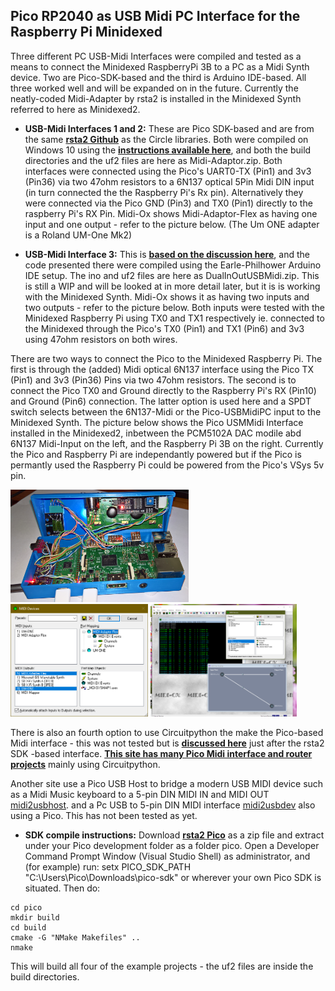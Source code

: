 ## Pico RP2040 as USB Midi PC Interface for the Raspberry Pi Minidexed

Three different PC USB-Midi Interfaces were compiled and tested as a means to connect the Minidexed RaspberryPi 3B to a PC as a Midi Synth device. Two are Pico-SDK-based and the third is Arduino IDE-based. All three worked well and will be expanded on in the future. Currently the neatly-coded Midi-Adapter by rsta2 is installed in the Minidexed Synth referred to here as Minidexed2.

* **USB-Midi Interfaces 1 and 2:** These are Pico SDK-based and are from the same [**rsta2 Github**](https://github.com/rsta2/pico) as the Circle libraries. Both were compiled on Windows 10 using the [**instructions available here**](https://github.com/TobiasVanDyk/Pico-MCU-from-Raspberry-Pi/blob/main/Install-Pico-SDK-in-Windows10x64-May-2023.pdf), and both the build directories and the uf2 files are here as Midi-Adaptor.zip. Both interfaces were connected using the Pico's UART0-TX (Pin1) and 3v3 (Pin36) via two 47ohm resistors to a 6N137 optical 5Pin Midi DIN input (in turn connected the the Raspberry Pi's Rx pin). Alternatively they were connected via the Pico GND (Pin3) and TX0 (Pin1) directly to the raspberry Pi's RX Pin. Midi-Ox shows Midi-Adaptor-Flex as having one input and one output - refer to the picture below. (The Um ONE adapter is a Roland UM-One Mk2)

* **USB-Midi Interface 3:** This is [**based on the discussion here**](https://www.reddit.com/r/raspberrypipico/comments/11w8f29/multiple_virtual_usb_midi_cables_using_arduino_ide/?rdt=64233), and the code presented there were compiled using the Earle-Philhower Arduino IDE setup. The ino and uf2 files are here as DualInOutUSBMidi.zip. This is still a WIP and will be looked at in more detail later, but it is is working with the Minidexed Synth. Midi-Ox shows it as having two inputs and two outputs - refer to the picture below. Both inputs were tested with the Minidexed Raspberry Pi using TX0 and TX1 respectively ie. connected to the Minidexed through the Pico's TX0 (Pin1) and TX1 (Pin6) and 3v3 using 47ohm resistors on both wires. 

There are two ways to connect the Pico to the Minidexed Raspberry Pi. The first is through the (added) Midi optical 6N137 interface using the Pico TX (Pin1) and 3v3 (Pin36) Pins via two 47ohm resistors. The second is to connect the Pico TX0 and Ground directly to the Raspberry Pi's RX (Pin10) and Ground (Pin6) connection. The latter option is used here and a SPDT switch selects between the 6N137-Midi or the Pico-USBMidiPC input to the Minidexed Synth. The picture below shows the Pico USMMidi Interface installed in the Minidexed2, inbetween the PCM5102A DAC modile abd 6N137 Midi-Input on the left, and the Raspberry Pi 3B on the right. Currently the Pico and Raspberry Pi are independantly powered but if the Pico is permantly used the Raspberry Pi could be powered from the Pico's VSys 5v pin. 


<p align="left">
<img src="images/minidexedpicopi1.png" height="180" /> 
<img src="images/midi-adaptor-flex.png" height="180" /> 
<img src="images/usbmidi3.png" height="180" /> 
</p>

There is also an fourth option to use Circuitpython the make the Pico-based Midi interface - this was not tested but is [**discussed here**](https://github.com/alf45tar/PedalinoMini) just after the rsta2 SDK -based interface. [**This site has many Pico Midi interface and router projects**](https://diyelectromusic.wordpress.com/) mainly using Circuitpython. 

Another site use a Pico USB Host to bridge a modern USB MIDI device such as a Midi Music keyboard to a 5-pin DIN MIDI IN and MIDI OUT [midi2usbhost](https://github.com/rppicomidi/midi2usbhost). and a Pc USB to 5-pin DIN MIDI interface [midi2usbdev](https://github.com/rppicomidi/midi2usbdev) also using a Pico. This has not been tested as yet.

* **SDK compile instructions:** Download [**rsta2 Pico**](https://github.com/rsta2/pico) as a zip file and extract under your Pico development folder as a folder pico. Open a Developer Command Prompt Window (Visual Studio Shell) as administrator, and (for example) run: setx PICO_SDK_PATH "C:\Users\Pico\Downloads\pico-sdk" or wherever your own Pico SDK is situated. Then do:
 
``` 
cd pico
mkdir build
cd build
cmake -G "NMake Makefiles" ..
nmake
``` 

This will build all four of the example projects - the uf2 files are inside the build directories.




